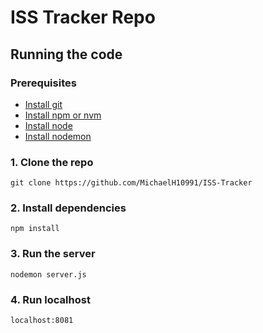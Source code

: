 # ISS Tracker Repo

## Running the code

### Prerequisites

- [Install git](https://git-scm.com/book/en/v2/Getting-Started-Installing-Git)
- [Install npm or nvm](https://github.com/nvm-sh/nvm)
- [Install node](https://nodejs.org/en/download/)
- [Install nodemon](https://www.npmjs.com/package/nodemon)

### 1. Clone the repo

`git clone https://github.com/MichaelH10991/ISS-Tracker`

### 2. Install dependencies

`npm install`

### 3. Run the server

`nodemon server.js`

### 4. Run localhost

`localhost:8081`
